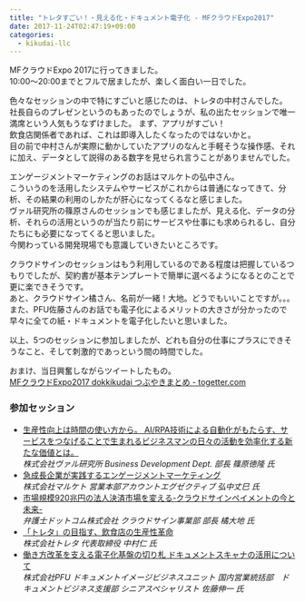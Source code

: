 ```yaml
---
title: "トレタすごい！・見える化・ドキュメント電子化 - MFクラウドExpo2017"
date: 2017-11-24T02:47:19+09:00
categories: 
  - kikudai-llc
---
```


MFクラウドExpo 2017に行ってきました。  
10:00～20:00までとフルで居ましたが、楽しく面白い一日でした。

色々なセッションの中で特にすごいと感じたのは、トレタの中村さんでした。  
社長自らのプレゼンというのもあったのでしょうが、私の出たセッションで唯一満席という人気もうなずけました。
まず、アプリがすごい！  
飲食店関係者であれば、これは即導入したくなったのではないかと。  
目の前で中村さんが実際に動かしていたアプリのなんと手軽そうな操作感、それに加え、データとして説得のある数字を見せられ言うことがありませんでした。

エンゲージメントマーケティングのお話はマルケトの弘中さん。  
こういうのを活用したシステムやサービスがこれからは普通になってきて、分析、その結果の利用のしかたが肝心になってくるなと感じました。  
ヴァル研究所の篠原さんのセッションでも感じましたが、見える化、データの分析、それらの活用というのが当たり前にサービスや仕事にも求められるし、自分たちにも必要になってくると思いました。  
今関わっている開発現場でも意識していきたいところです。

クラウドサインのセッションはもう利用しているのである程度は把握しているつもりでしたが、契約書が基本テンプレートで簡単に選べるようになるとのことで更に楽できそうです。  
あと、クラウドサイン橘さん、名前が一緒！大地。どうでもいいことですが。。。  
また、PFU佐藤さんのお話でも電子化によるメリットの大きさが分かったので早々に全ての紙・ドキュメントを電子化したいと思いました。

以上、5つのセッションに参加しましたが、どれも自分の仕事にプラスにできそうなこと、そして刺激的であっという間の時間でした。

おまけ、当日興奮しながらツイートしたもの。  
<a href="https://togetter.com/li/1174512" target="_blank">MFクラウドExpo2017 dokkikudai つぶやきまとめ - togetter.com</a>

### 参加セッション

* <a href="https://mfcexpo.smktg.jp/public/session/view/32" target="_blank">生産性向上は時間の使い方から。 AI/RPA技術による自動化がもたらす、サービスをつなげることで生まれるビジネスマンの日々の活動を効率化する新たな価値とは。</a>  
*株式会社ヴァル研究所 Business Development Dept. 部長 篠原徳隆 氏*
* <a href="https://mfcexpo.smktg.jp/public/session/view/14" target="_blank">急成長企業が実践するエンゲージメントマーケティング</a>  
*株式会社マルケト 営業本部アカウントエグゼクティブ 弘中丈巳 氏*
* <a href="https://mfcexpo.smktg.jp/public/session/view/21" target="_blank">市場規模920兆円の法人決済市場を変える-クラウドサインペイメントの今と未来-</a>  
*弁護士ドットコム株式会社 クラウドサイン事業部 部長 橘大地 氏*
* <a href="https://mfcexpo.smktg.jp/public/session/view/18" target="_blank">「トレタ」の目指す、飲食店の生産性革命</a>  
*株式会社トレタ 代表取締役 中村仁 氏*
* <a href="https://mfcexpo.smktg.jp/public/session/view/11" target="_blank">働き方改革を支える電子化基盤の切り札 ドキュメントスキャナの活用について</a>  
*株式会社PFU ドキュメントイメージビジネスユニット 国内営業統括部　ドキュメントビジネス支援部 シニアスペシャリスト 佐藤伸一 氏*